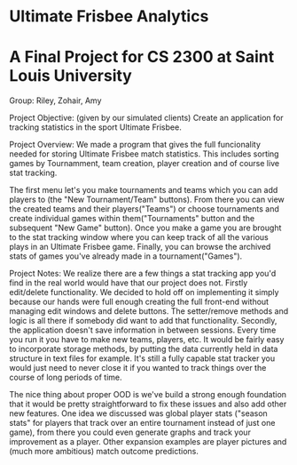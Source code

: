 # Ultimate Frisbee Analytics
# A Final Project for CS 2300 at Saint Louis University

Group: Riley, Zohair, Amy

Project Objective:
(given by our simulated clients)
Create an application for tracking statistics in the sport Ultimate Frisbee.

Project Overview:
We made a program that gives the full funcionality needed for storing Ultimate Frisbee match statistics. This includes sorting games by Tournamment, 
team creation, player creation and of course live stat tracking. 

The first menu let's you make tournaments and teams which you can add players to (the "New Tournament/Team" buttons). From there you can 
view the created teams and their players("Teams") or choose tournaments and create individual games within them("Tournaments" button and 
the subsequent "New Game" button). Once you make a game you are brought to the stat tracking window where you can keep track of all the 
various plays in an Ultimate Frisbee game. Finally, you can browse the archived stats of games you've already made in a tournament("Games").

Project Notes: 
We realize there are a few things a stat tracking app you'd find in the real world would have that our project does not. Firstly edit/delete 
functionality. We decided to hold off on implementing it simply because our hands were full enough creating the full front-end without 
managing edit windows and delete buttons. The setter/remove methods and logic is all there if somebody did want to add that functionality. 
Secondly, the application doesn't save information in between sessions. Every time you run it you have to make new teams, players, etc. 
It would be fairly easy to incorporate storage methods, by putting the data currently held in data structure in text files for 
example. It's still a fully capable stat tracker you would just need to never close it if you wanted to track things over the course of 
long periods of time. 

The nice thing about proper OOD is we've build a strong enough foundation that it would be pretty straightforward to fix these issues and 
also add other new features. One idea we discussed was global player stats ("season stats" for players that track over an entire tournament
instead of just one game), from there you could even generate graphs and track your improvement as a player. Other expansion examples are 
player pictures and (much more ambitious) match outcome predictions.  
